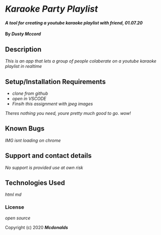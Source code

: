 # _Karaoke Party Playlist_

#### _A tool for creating a youtube karaoke playlist with friend, 01.07.20_

#### By _**Dusty Mccord**_

## Description

_This is an app that lets a group of people colaberate on a youtube karaoke playlist in realtime_

## Setup/Installation Requirements

* _clone from github_
* _open in VSCODE_
* _Finsih this assignment with jpeg images_


_Theres nothing you need, youre pretty  much good to go. wow!_

## Known Bugs

_IMG isnt loading on chrome_

## Support and contact details

_No support is provided use at own risk_

## Technologies Used

_html md_

### License

*open source*

Copyright (c) 2020 **_Mcdonalds_**